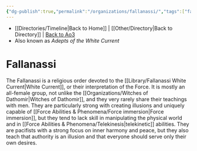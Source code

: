 ```yaml
---
{"dg-publish":true,"permalink":"/organizations/fallanassi/","tags":["faction"]}
---
```


- [[Directories/Timeline\|Back to Home]] | [[Other/Directory\|Back to Directory]] | [Back to Ao3](https://archiveofourown.org/works/19334440/chapters/45992584)
- Also known as *Adepts of the White Current*
# Fallanassi

The Fallanassi is a religious order devoted to the [[Library/Fallanassi White Current\|White Current]], or their interpretation of the Force. It is mostly an all-female group, not unlike the [[Organizations/Witches of Dathomir\|Witches of Dathomir]], and they very rarely share their teachings with men. They are particularly strong with creating illusions and uniquely capable of [[Force Abilities & Phenomena/Force immersion\|Force immersion]], but they tend to lack skill in manipulating the physical world and in [[Force Abilities & Phenomena/Telekinesis\|telekinetic]] abilities. They are pacifists with a strong focus on inner harmony and peace, but they also teach that authority is an illusion and that everyone should serve only their own desires. 

